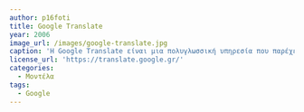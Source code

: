 ```yaml
---
author: p16foti
title: Google Translate
year: 2006
image_url: /images/google-translate.jpg
caption: 'Η Google Translate είναι μια πολυγλωσσική υπηρεσία που παρέχεται από την Google Inc για να μεταφράσει γραπτό κείμενο από μια γλώσσα σε μια άλλη. Υποστηρίζει 103 γλώσσες.'
license_url: 'https://translate.google.gr/'
categories:
  - Μοντέλα
tags:
  - Google
---
```


